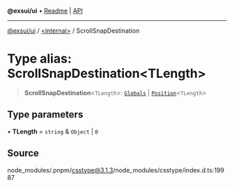 **@exsui/ui** • [Readme](../../README.md) \| [API](../../globals.md)

***

[@exsui/ui](../../README.md) / [\<internal\>](../README.md) / ScrollSnapDestination

# Type alias: ScrollSnapDestination\<TLength\>

> **ScrollSnapDestination**\<`TLength`\>: [`Globals`](Globals.md) \| [`Position`](Position-1.md)\<`TLength`\>

## Type parameters

• **TLength** = `string` & `Object` \| `0`

## Source

node\_modules/.pnpm/csstype@3.1.3/node\_modules/csstype/index.d.ts:19987
